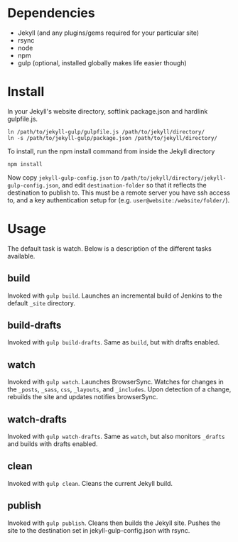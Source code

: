 # Dependencies

* Jekyll (and any plugins/gems required for your particular site)
* rsync
* node
* npm
* gulp (optional, installed globally makes life easier though)

# Install

In your Jekyll's website directory, softlink package.json and hardlink gulpfile.js.

    ln /path/to/jekyll-gulp/gulpfile.js /path/to/jekyll/directory/
    ln -s /path/to/jekyll-gulp/package.json /path/to/jekyll/directory/

To install, run the npm install command from inside the Jekyll directory

    npm install

Now copy `jekyll-gulp-config.json` to `/path/to/jekyll/directory/jekyll-gulp-config.json`, and edit `destination-folder` so that it reflects the destination to publish to. This must be a remote server you have ssh access to, and a key authentication setup for (e.g. `user@website:/website/folder/`).

# Usage

The default task is watch.
Below is a description of the different tasks available.

## build

Invoked with `gulp build`.
Launches an incremental build of Jenkins to the default `_site` directory.

## build-drafts

Invoked with `gulp build-drafts`.
Same as `build`, but with drafts enabled.

## watch

Invoked with `gulp watch`.
Launches BrowserSync. Watches for changes in the `_posts`, `_sass`, `css`, `_layouts`, and `_includes`. Upon detection of a change, rebuilds the site and updates notifies browserSync.

## watch-drafts

Invoked with `gulp watch-drafts`.
Same as `watch`, but also monitors `_drafts` and builds with drafts enabled.

## clean

Invoked with `gulp clean`.
Cleans the current Jekyll build.

## publish

Invoked with `gulp publish`.
Cleans then builds the Jekyll site. Pushes the site to the destination set in jekyll-gulp-config.json with rsync.